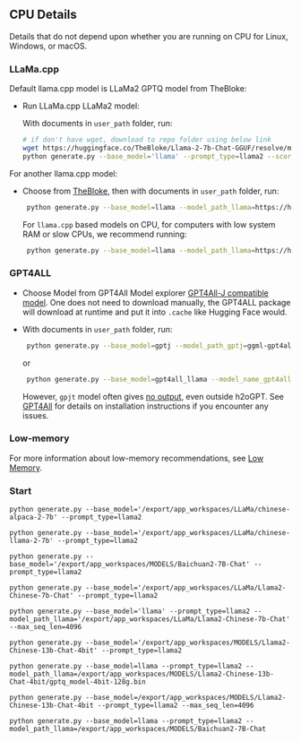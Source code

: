 ## CPU Details

Details that do not depend upon whether you are running on CPU for Linux, Windows, or macOS.

### LLaMa.cpp 

Default llama.cpp model is LLaMa2 GPTQ model from TheBloke:

* Run LLaMa.cpp LLaMa2 model:

    With documents in `user_path` folder, run:
   ```bash
   # if don't have wget, download to repo folder using below link
   wget https://huggingface.co/TheBloke/Llama-2-7b-Chat-GGUF/resolve/main/llama-2-7b-chat.Q6_K.gguf
   python generate.py --base_model='llama' --prompt_type=llama2 --score_model=None --langchain_mode='UserData' --user_path=user_path
   ```

For another llama.cpp model:

* Choose from [TheBloke](https://huggingface.co/TheBloke), then with documents in `user_path` folder, run:
  ```bash
   python generate.py --base_model=llama --model_path_llama=https://huggingface.co/TheBloke/Llama-2-7b-Chat-GGUF/resolve/main/llama-2-7b-chat.Q6_K.gguf --score_model=None --langchain_mode='UserData' --user_path=user_path
  ```
  For `llama.cpp` based models on CPU, for computers with low system RAM or slow CPUs, we recommend running:
  ```bash
   python generate.py --base_model=llama --model_path_llama=https://huggingface.co/TheBloke/Llama-2-7b-Chat-GGUF/resolve/main/llama-2-7b-chat.Q6_K.gguf --llamacpp_dict="{'use_mlock':False,'n_batch':256}" --max_seq_len=512 --score_model=None --langchain_mode='UserData' --user_path=user_path
  ```

### GPT4ALL

* Choose Model from GPT4All Model explorer [GPT4All-J compatible model](https://gpt4all.io/index.html). One does not need to download manually, the GPT4ALL package will download at runtime and put it into `.cache` like Hugging Face would.

* With documents in `user_path` folder, run:
  ```bash
   python generate.py --base_model=gptj --model_path_gptj=ggml-gpt4all-j-v1.3-groovy.bin --score_model=None --langchain_mode='UserData' --user_path=user_path
  ```
  or
  ```bash
   python generate.py --base_model=gpt4all_llama --model_name_gpt4all_llama=ggml-wizardLM-7B.q4_2.bin --score_model=None --langchain_mode='UserData' --user_path=user_path
  ```
   However, `gpjt` model often gives [no output](FAQ.md#gpt4all-not-producing-output), even outside h2oGPT.  See [GPT4All](https://github.com/nomic-ai/gpt4all) for details on installation instructions if you encounter any issues.

### Low-memory

For more information about low-memory recommendations, see [Low Memory](FAQ.md#low-memory-mode).




### Start

```shell
python generate.py --base_model='/export/app_workspaces/LLaMa/chinese-alpaca-2-7b' --prompt_type=llama2
```



```shell
python generate.py --base_model='/export/app_workspaces/LLaMa/chinese-llama-2-7b' --prompt_type=llama2
```



```shell
python generate.py --base_model='/export/app_workspaces/MODELS/Baichuan2-7B-Chat' --prompt_type=llama2
```



```shell
python generate.py --base_model='/export/app_workspaces/LLaMa/Llama2-Chinese-7b-Chat' --prompt_type=llama2

python generate.py --base_model='llama' --prompt_type=llama2 --model_path_llama='/export/app_workspaces/LLaMa/Llama2-Chinese-7b-Chat' --max_seq_len=4096

```





```shell
python generate.py --base_model='/export/app_workspaces/MODELS/Llama2-Chinese-13b-Chat-4bit' --prompt_type=llama2

python generate.py --base_model=llama --prompt_type=llama2 --model_path_llama=/export/app_workspaces/MODELS/Llama2-Chinese-13b-Chat-4bit/gptq_model-4bit-128g.bin

python generate.py --base_model=/export/app_workspaces/MODELS/Llama2-Chinese-13b-Chat-4bit --prompt_type=llama2 --max_seq_len=4096

python generate.py --base_model=llama --prompt_type=llama2 --model_path_llama=/export/app_workspaces/MODELS/Baichuan2-7B-Chat


```

